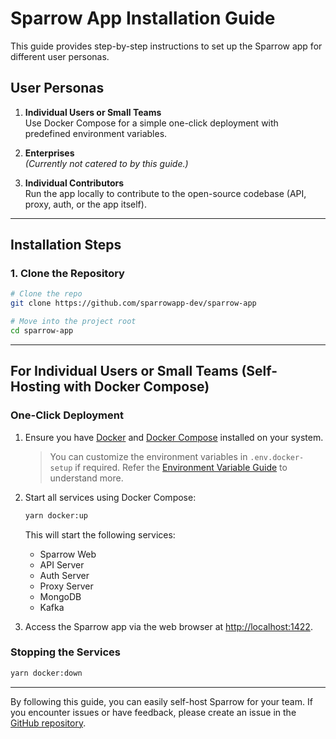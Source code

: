 # Sparrow App Installation Guide

This guide provides step-by-step instructions to set up the Sparrow app for different user personas.

## User Personas

1. **Individual Users or Small Teams**  
   Use Docker Compose for a simple one-click deployment with predefined environment variables.

2. **Enterprises**  
   _(Currently not catered to by this guide.)_

3. **Individual Contributors**  
   Run the app locally to contribute to the open-source codebase (API, proxy, auth, or the app itself).

---

## Installation Steps

### 1. Clone the Repository

```bash
# Clone the repo
git clone https://github.com/sparrowapp-dev/sparrow-app

# Move into the project root
cd sparrow-app
```

---

## For Individual Users or Small Teams (Self-Hosting with Docker Compose)

### One-Click Deployment

1. Ensure you have [Docker](https://www.docker.com/) and [Docker Compose](https://docs.docker.com/compose/) installed on your system.

   > You can customize the environment variables in `.env.docker-setup` if required. Refer the [Environment Variable Guide](./ENVIRONMENT_VARIABLE_GUIDE.md) to understand more.

2. Start all services using Docker Compose:

   ```bash
   yarn docker:up
   ```

   This will start the following services:

   - Sparrow Web
   - API Server
   - Auth Server
   - Proxy Server
   - MongoDB
   - Kafka

3. Access the Sparrow app via the web browser at [http://localhost:1422](http://localhost:1422).

### Stopping the Services

```bash
yarn docker:down
```

---

By following this guide, you can easily self-host Sparrow for your team. If you encounter issues or have feedback, please create an issue in the [GitHub repository](https://github.com/sparrowapp-dev/sparrow-app/issues).
